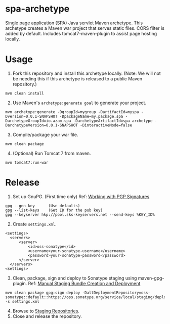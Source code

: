 # spa-archetype
Single page application (SPA) Java servlet Maven archetype. This archetype creates a Maven war project that serves static files. CORS filter is added by default. Includes tomcat7-maven-plugin to assist page hosting locally.

# Usage
1. Fork this repository and install this archetype locally. (Note: We will not be needing this if this archetype is released to a public Maven repository.)
  
  ```
mvn clean install
```
2. Use Maven's `archetype:generate goal` to generate your project.

  ```
mvn archetype:generate -DgroupId=mygroup -DartifactId=myspa -Dversion=0.0.1-SNAPSHOT -DpackageName=my.package.spa -DarchetypeGroupId=io.azam.spa -DarchetypeArtifactId=spa-archetype -DarchetypeVersion=0.0.1-SNAPSHOT -DinteractiveMode=false
```
3. Compile/package your war file.

  ```
mvn clean package
```
4. (Optional) Run Tomcat 7 from maven.

  ```
mvn tomcat7:run-war
```

# Release
1. Set up GnuPG. (First time only) Ref: [Working with PGP Signatures](http://central.sonatype.org/pages/working-with-pgp-signatures.html)

  ```
gpg --gen-key      (Use defaults)
gpg --list-keys    (Get ID for the pub key)
gpg --keyserver hkp://pool.sks-keyservers.net --send-keys %KEY_ID%
```
2. Create `settings.xml`.

  ```
<settings>
	<servers>
		<server>
			<id>oss-sonatype</id>
			<username>your-sonatype-username</username>
			<password>your-sonatype-password</password>
		</server>
	</servers>
<settings>
```
3. Clean, package, sign and deploy to Sonatype staging using maven-gpg-plugin. Ref: [Manual Staging Bundle Creation and Deployment](http://central.sonatype.org/pages/manual-staging-bundle-creation-and-deployment.html)

  ```
mvn clean package gpg:sign deploy -DaltDeploymentRepository=oss-sonatype::default::https://oss.sonatype.org/service/local/staging/deploy/maven2 -s settings.xml
```
4. Browse to [Staging Repositories](https://oss.sonatype.org/#stagingRepositories).
5. Close and release the repository.
